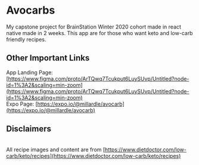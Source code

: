 # Avocarbs

My capstone project for BrainStation Winter 2020 cohort made in react native made in 2 weeks.
This app are for those who want keto and low-carb friendly recipes.


## Other Important Links

App Landing Page:
[https://www.figma.com/proto/ArTQwq7Tcukput6LuySUvp/Untitled?node-id=1%3A2&scaling=min-zoom](https://www.figma.com/proto/ArTQwq7Tcukput6LuySUvp/Untitled?node-id=1%3A2&scaling=min-zoom)
<br />Expo Page:
[https://expo.io/@millardle/avocarb](https://expo.io/@millardle/avocarb)

## Disclaimers
<br />All recipe images and content are from [https://www.dietdoctor.com/low-carb/keto/recipes](https://www.dietdoctor.com/low-carb/keto/recipes)

